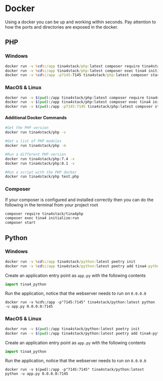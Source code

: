 # Docker

Using a docker you can be up and working within seconds. Pay attention to how the ports and directories are exposed in the docker.

## PHP
### Windows

```cmd
docker run -v %cd%:/app tina4stack/php:latest composer require tina4stack/tina4php
docker run -v %cd%:/app tina4stack/php:latest composer exec tina4 initialize:run
docker run -v %cd%:/app -p7145:7145 tina4stack/php:latest composer start
```

### MacOS & Linux

```bash
docker run -v $(pwd):/app tina4stack/php:latest composer require tina4stack/tina4php
docker run -v $(pwd):/app tina4stack/php:latest composer exec tina4 initialize:run
docker run -v $(pwd):/app -p7145:7145 tina4stack/php:latest composer start
```
#### Additional Docker Commands

```bash
#Get the PHP version
docker run tina4stack/php -v

#Get a list of PHP modules
docker run tina4stack/php -m

#Run a different PHP version
docker run tina4stack/php:7.4 -v
docker run tina4stack/php:8.1 -v

#Run a script with the PHP docker
docker run tina4stack/php test.php
```

### Composer

If your composer is configured and installed correctly then you can do the following in the terminal from your project root

```bash
composer require tina4stack/tina4php
composer exec tina4 initialize:run
composer start
```

## Python

### Windows
```cmd
docker run -v %cd%:/app tina4stack/python:latest poetry init
docker run -v %cd%:/app tina4stack/python:latest poetry add tina4-python
```
Create an application entry point as `app.py` with the following contents
```app.py
import tina4_python
```
Run the application, notice that the webserver needs to run on `0.0.0.0`
```
docker run -v %cd%:/app -p"7145:7145" tina4stack/python:latest python -u app.py 0.0.0.0:7145
```

### MacOS & Linux
```bash
docker run -v $(pwd):/app tina4stack/python:latest poetry init
docker run -v $(pwd):/app tina4stack/python:latest poetry add tina4-python
```
Create an application entry point as `app.py` with the following contents
```app.py
import tina4_python
```
Run the application, notice that the webserver needs to run on `0.0.0.0`
```
docker run -v $(pwd):/app -p"7145:7145" tina4stack/python:latest python -u app.py 0.0.0.0:7145
```



